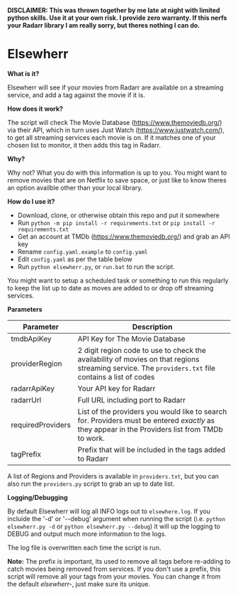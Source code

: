 **DISCLAIMER: This was thrown together by me late at night with limited python skills. Use it at your own risk. I provide zero warranty. If this nerfs your Radarr library I am really sorry, but theres nothing I can do.**

# Elsewherr
 
**What is it?**

Elsewherr will see if your movies from Radarr are available on a streaming service, and add a tag against the movie if it is.

**How does it work?**

The script will check The Movie Database (https://www.themoviedb.org/) via their API, which in turn uses Just Watch (https://www.justwatch.com/), to get all streaming services each movie is on. If it matches one of your chosen list to monitor, it then adds this tag in Radarr.

**Why?**

Why not? What you do with this information is up to you. You might want to remove movies that are on Netflix to save space, or just like to know theres an option availble other than your local library. 

**How do I use it?**
- Download, clone, or otherwise obtain this repo and put it somewhere
- Run `python -m pip install -r requirements.txt` or `pip install -r requirements.txt`
- Get an account at TMDb (https://www.themoviedb.org/) and grab an API key
- Rename `config.yaml.example` to `config.yaml`
- Edit `config.yaml` as per the table below
- Run `python elsewherr.py`, or `run.bat` to run the script.

You might want to setup a scheduled task or something to run this regularly to keep the list up to date as moves are added to or drop off streaming services.

**Parameters**

|Parameter|Description|
|---|---|
|tmdbApiKey|API Key for The Movie Database|
|providerRegion|2 digit region code to use to check the availability of movies on that regions streaming service. The `providers.txt` file contains a list of codes|
|radarrApiKey|Your API key for Radarr|
|radarrUrl|Full URL including port to Radarr|
|requiredProviders|List of the providers you would like to search for. Providers must be entered *exactly* as they appear in the Providers list from TMDb to work. |
|tagPrefix|Prefix that will be included in the tags added to Radarr|

A list of Regions and Providers is available in `providers.txt`, but you can also run the `providers.py` script to grab an up to date list. 

**Logging/Debugging**

By default Elsewherr will log all INFO logs out to `elsewhere.log`. If you incluide the '-d' or '--debug' argument when running the script (i.e. `python elsewherr.py -d` or `python elsewherr.py --debug`) it will up the logging to DEBUG and output much more information to the logs.

The log file is overwritten each time the script is run.

**Note:** The prefix is important, its used to remove all tags before re-adding to catch movies being removed from services. If you don't use a prefix, this script will remove all your tags from your movies. You can change it from the default *elsewherr-*, just make sure its unique.


